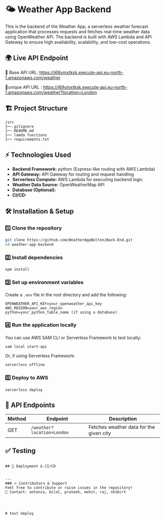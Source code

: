 # 🌤️ Weather App Backend
This is the backend of the Weather App, a serverless weather forecast application that processes requests and fetches real-time weather data using OpenWeather API. The backend is built with AWS Lambda and API Gateway to ensure high availability, scalability, and low-cost operations.

## 🌍 Live API Endpoint
🔗 Base API URL: https://j69ymxtksk.execute-api.eu-north-1.amazonaws.com/weather

🔗unique API URL : https://j69ymxtksk.execute-api.eu-north-1.amazonaws.com/weather?location=London
## 🏗️ Project Structure
```
/src
├──.gitignore 
├── README.md
├── lamda functions
├── requirements.txt
```

## ⚡ Technologies Used
- **Backend Framework:** python (Express-like routing with AWS Lambda)
- **API Gateway:**  API Gateway for routing and request handling
- **Serverless Compute:** AWS Lambda for executing backend logic
- **Weather Data Source:** OpenWeatherMap API
- **Database (Optional):** 
- **CI/CD:** 

## 🛠️ Installation & Setup
### 1️⃣ Clone the repository
```sh
git clone https://github.com/WeatherAppBolton/Back-End.git
cd weather-app-backend
```

### 2️⃣ Install dependencies
```sh
npm install
```

### 3️⃣ Set up environment variables
Create a `.env` file in the root directory and add the following:
```
OPENWEATHER_API_KEY=your_openweather_api_key
AWS_REGION=your_aws_region
python=your_python_table_name (if using a database)
```

### 4️⃣ Run the application locally
You can use AWS SAM CLI or Serverless Framework to test locally:
```sh
sam local start-api
```
Or, if using Serverless Framework:
```sh
serverless offline
```

### 5️⃣ Deploy to AWS
```sh
serverless deploy
```

## 📌 API Endpoints
| Method | Endpoint | Description |
|--------|-------------|-------------------------|
| GET | `/weather?location=London` | Fetches weather data for the given city |

## ✅ Testing

```

## 🚀 Deployment & CI/CD


---
### 🔥 Contributors & Support
Feel free to contribute or raise issues in the repository!
📧 Contact: antonio, bilal, prateek, mohit, raj, sb16crt




# test deploy

